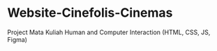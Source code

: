 # Website-Cinefolis-Cinemas
Project Mata Kuliah Human and Computer Interaction (HTML, CSS, JS, Figma)
